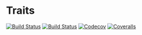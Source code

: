 # Traits

[![Build Status](https://travis-ci.com/rafelafrance/Traits.jl.svg?branch=master)](https://travis-ci.com/rafelafrance/Traits.jl)
[![Build Status](https://ci.appveyor.com/api/projects/status/github/rafelafrance/Traits.jl?svg=true)](https://ci.appveyor.com/project/rafelafrance/Traits-jl)
[![Codecov](https://codecov.io/gh/rafelafrance/Traits.jl/branch/master/graph/badge.svg)](https://codecov.io/gh/rafelafrance/Traits.jl)
[![Coveralls](https://coveralls.io/repos/github/rafelafrance/Traits.jl/badge.svg?branch=master)](https://coveralls.io/github/rafelafrance/Traits.jl?branch=master)
